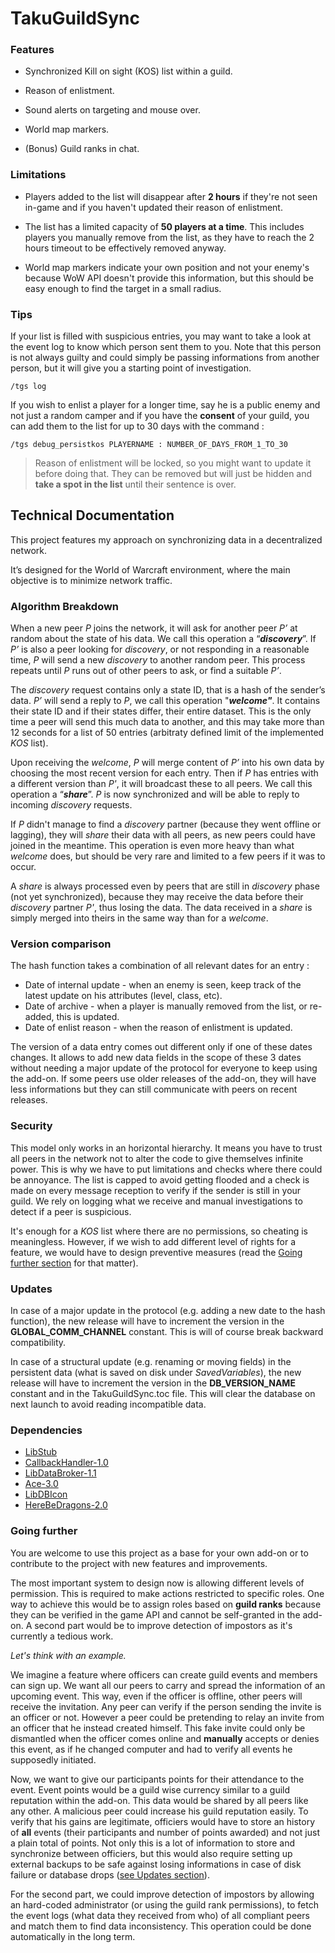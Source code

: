 
# TakuGuildSync

### Features

- Synchronized Kill on sight (KOS) list within a guild.

- Reason of enlistment.

- Sound alerts on targeting and mouse over.

- World map markers.

- (Bonus) Guild ranks in chat.

### Limitations

- Players added to the list will disappear after **2 hours** if they're not seen in-game and if you haven't updated their reason of enlistment.

- The list has a limited capacity of **50 players at a time**. This includes players you manually remove from the list, as they have to reach the 2 hours timeout to be effectively removed anyway.

- World map markers indicate your own position and not your enemy's because WoW API doesn't provide this information, but this should be easy enough to find the target in a small radius.

### Tips

If your list is filled with suspicious entries, you may want to take a look at the event log to know which person sent them to you. Note that this person is not always guilty and could simply be passing informations from another person, but it will give you a starting point of investigation.

```
/tgs log
```

If you wish to enlist a player for a longer time, say he is a public enemy and not just a random camper and if you have the **consent** of your guild, you can add them to the list for up to 30 days with the command :

```
/tgs debug_persistkos PLAYERNAME : NUMBER_OF_DAYS_FROM_1_TO_30
```

>Reason of enlistment will be locked, so you might want to update it before doing that.
They can be removed but will just be hidden and **take a spot in the list** until their sentence is over.

## Technical Documentation ##

This project features my approach on synchronizing data in a decentralized network.

It’s designed for the World of Warcraft environment, where the main objective is to minimize network traffic.

### Algorithm Breakdown

When a new peer *P* joins the network, it will ask for another peer *P’* at random about the state of his data. We call this operation a “***discovery***”. If *P’* is also a peer looking for *discovery*, or not responding in a reasonable time, *P* will send a new *discovery* to another random peer. This process repeats until *P* runs out of other peers to ask, or find a suitable *P’*.

The *discovery* request contains only a state ID, that is a hash of the sender’s data. *P’* will send a reply to *P*, we call this operation "***welcome"***. It contains their state ID and if their states differ, their entire dataset. This is the only time a peer will send this much data to another, and this may take more than 12 seconds for a list of 50 entries (arbitraty defined limit of the implemented *KOS* list).

Upon receiving the *welcome*, *P* will merge content of *P’* into his own data by choosing the most recent version for each entry. Then if *P* has entries with a different version than *P'*, it will broadcast these to all peers. We call this operation a “***share***”. *P* is now synchronized and will be able to reply to incoming *discovery* requests.

If *P* didn't manage to find a *discovery* partner (because they went offline or lagging), they will *share* their data with all peers, as new peers could have joined in the meantime. This operation is even more heavy than what *welcome* does, but should be very rare and limited to a few peers if it was to occur.

A *share* is always processed even by peers that are still in *discovery* phase (not yet synchronized), because they may receive the data before their *discovery* partner *P'*, thus losing the data. The data received in a *share* is simply merged into theirs in the same way than for a *welcome*.

### Version comparison

The hash function takes a combination of all relevant dates for an entry :
- Date of internal update - when an enemy is seen, keep track of the latest update on his attributes (level, class, etc).
- Date of archive - when a player is manually removed from the list, or re-added, this is updated.
- Date of enlist reason - when the reason of enlistment is updated.

The version of a data entry comes out different only if one of these dates changes. It allows to add new data fields in the scope of these 3 dates without needing a major update of the protocol for everyone to keep using the add-on. If some peers use older releases of the add-on, they will have less informations but they can still communicate with peers on recent releases.

### Security

This model only works in an horizontal hierarchy. It means you have to trust all peers in the network not to alter the code to give themselves infinite power. This is why we have to put limitations and checks where there could be annoyance. The list is capped to avoid getting flooded and a check is made on every message reception to verify if the sender is still in your guild. We rely on logging what we receive and manual investigations to detect if a peer is suspicious. 

It's enough for a *KOS* list where there are no permissions, so cheating is meaningless. However, if we wish to add different level of rights for a feature, we would have to design preventive measures (read the [Going further section](#going-further) for that matter).

### Updates

In case of a major update in the protocol (e.g. adding a new date to the hash function), the new release will have to increment the version in the **GLOBAL_COMM_CHANNEL** constant. This is will of course break backward compatibility.

In case of a structural update (e.g. renaming or moving fields) in the persistent data (what is saved on disk under *SavedVariables*), the new release will have to increment the version in the **DB_VERSION_NAME** constant and in the TakuGuildSync.toc file. This will clear the database on next launch to avoid reading incompatible data.

### Dependencies

- [LibStub](https://www.curseforge.com/wow/addons/libstub)
- [CallbackHandler-1.0](https://www.curseforge.com/wow/addons/callbackhandler)
- [LibDataBroker-1.1](https://www.wowace.com/projects/libdatabroker-1-1)
- [Ace-3.0](https://www.wowace.com/)
- [LibDBIcon](https://www.wowace.com/projects/libdbicon-1-0)
- [HereBeDragons-2.0](https://www.curseforge.com/wow/addons/herebedragons)

### Going further

You are welcome to use this project as a base for your own add-on or to contribute to the project with new features and improvements.

The most important system to design now is allowing different levels of permission. This is required to make actions restricted to specific roles. One way to achieve this would be to assign roles based on **guild ranks** because they can be verified in the game API and cannot be self-granted in the add-on. A second part would be to improve detection of impostors as it's currently a tedious work.

*Let's think with an example.*

We imagine a feature where officers can create guild events and members can sign up. We want all our peers to carry and spread the information of an upcoming event. This way, even if the officer is offline, other peers will receive the invitation. Any peer can verify if the person sending the invite is an officer or not. However a peer could be pretending to relay an invite from an officer that he instead created himself. This fake invite could only be dismantled when the officer comes online and **manually** accepts or denies this event, as if he changed computer and had to verify all events he supposedly initiated.

Now, we want to give our participants points for their attendance to the event. Event points would be a guild wise currency similar to a guild reputation within the add-on. This data would be shared by all peers like any other. A malicious peer could increase his guild reputation easily. To verify that his gains are legitimate, officiers would have to store an history of **all** events (their participants and number of points awarded) and not just a plain total of points. Not only this is a lot of information to store and synchronize between officiers, but this would also require setting up external backups to be safe against losing informations in case of disk failure or database drops ([see Updates section](#updates)).

For the second part, we could improve detection of impostors by allowing an hard-coded administrator (or using the guild rank permissions), to fetch the event logs (what data they received from who) of all compliant peers and match them to find data inconsistency. This operation could be done automatically in the long term.
